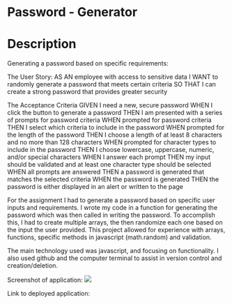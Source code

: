 # Password - Generator

# Description
Generating a password based on specific requirements:

The User Story:
AS AN employee with access to sensitive data
I WANT to randomly generate a password that meets certain criteria
SO THAT I can create a strong password that provides greater security

The Acceptance Criteria
GIVEN I need a new, secure password
WHEN I click the button to generate a password
THEN I am presented with a series of prompts for password criteria 
WHEN prompted for password criteria
THEN I select which criteria to include in the password
WHEN prompted for the length of the password
THEN I choose a length of at least 8 characters and no more than 128 characters 
WHEN prompted for character types to include in the password
THEN I choose lowercase, uppercase, numeric, and/or special characters
WHEN I answer each prompt
THEN my input should be validated and at least one character type should be selected
WHEN all prompts are answered
THEN a password is generated that matches the selected criteria
WHEN the password is generated
THEN the password is either displayed in an alert or written to the page


For the assignment I had to generate a password based on specific user inputs and requirements. I wrote my code in a function for generating the password which was then called in writing the password. To accomplish this, I had to create multiple arrays, the then randomize each one based on the input the user provided. This project allowed for experience with arrays, functions, specific methods in javascript (math.random) and validation. 

The main technology used was javascript, and focusing on functionality. I also used github and the computer terminal to assist in version control and creation/deletion. 

Screenshot of application: 
![](passwordgenerator)

Link to deployed application:
